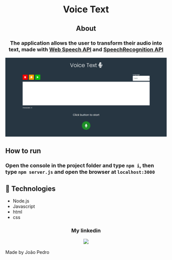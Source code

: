 <h1 align='center'>Voice Text</h1>

<h2 align='center'>About</h2>

<h3 align='center'>The application allows the user to transform their audio into text, made with <a href="https://developer.mozilla.org/en-US/docs/Web/API/Web_Speech_API">Web Speech API</a> and <a href="https://developer.mozilla.org/en-US/docs/Web/API/SpeechRecognition">SpeechRecognition API</a></h3>

<img src='client/img/gif-project.gif'> 

## How to run

### Open the console in the project folder and type <code>npm i</code>, then type <code>npm server.js</code> and open the browser at <code>localhost:3000</code> 

## 🚀 Technologies

<ul>
    <li>Node.js</li>
    <li>Javascript</li>
    <li>html</li>
    <li>css</li>
</ul>

<div align='center'>
  <h3>My linkedin</h3>
  <a href="https://www.linkedin.com/in/joao-pedro-mello/" target='_blank'><img src='https://img.shields.io/badge/LinkedIn-0077B5?style=for-the-badge&logo=linkedin&logoColor=white'/></a>
</div>

Made by João Pedro


